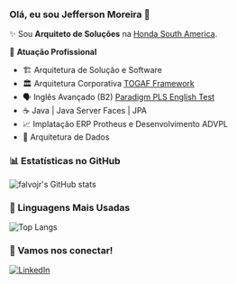 ### Olá, eu sou Jefferson Moreira 👋

✨ Sou **Arquiteto de Soluções** na [Honda South America](https://www.honda.com.br/).

🏢 **Atuação Profissional**
- 🏗️ Arquitetura de Solução e Software
- 🏛️ Arquitetura Corporativa [TOGAF Framework](https://www.opengroup.org/togaf)
- 🗣️ Inglês Avançado (B2) [Paradigm PLS English Test](https://certificacao.pls.com.br/verificacao/60c18f33-d235-47eb-bb54-da502084fa27?source=linkedin)
- ☕ Java | Java Server Faces | JPA
- 📈 Implatação ERP Protheus e Desenvolvimento ADVPL
- 🎲 Arquitetura de Dados

### 📊 Estatísticas no GitHub

![falvojr's GitHub stats](https://github-readme-stats.vercel.app/api?username=jeffersonmoreira-ti&show_icons=true&theme=dracula)

### 🚀 Linguagens Mais Usadas

![Top Langs](https://github-readme-stats.vercel.app/api/top-langs/?username=jeffersonmoreira-ti&layout=compact)

### 🔗 Vamos nos conectar!

[![LinkedIn](https://img.shields.io/badge/LinkedIn-0077B5?style=for-the-badge&logo=linkedin&logoColor=white)](https://www.linkedin.com/in/jefferson-moreira-9b463424/)